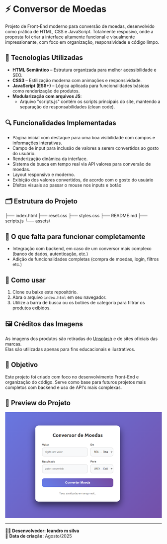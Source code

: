 # ⚡ Conversor de Moedas

Projeto de Front-End moderno para conversão de moedas, desenvolvido como prática de HTML, CSS e JavaScript. Totalmente resposivo, onde a proposta foi criar a interface altamente funcional e visualmente impressionante, com foco em organização, responsividade e código limpo.

## 🧰 Tecnologias Utilizadas

- **HTML Semântico** – Estrutura organizada para melhor acessibilidade e SEO.
- **CSS3** – Estilização moderna com animações e responsividade.
- **JavaScript (ES6+)** – Lógica aplicada para funcionalidades básicas como renderização de produtos.
- **Modularização com arquivos JS**:
  - Arquivo "scripts.js" contém os scripts principais do site, mantendo a separação de responsabilidades (clean code).

## 🔍 Funcionalidades Implementadas

- Página inicial com destaque para uma boa visibilidade com campos e informações interativas.
- Campo de input para inclusão de valores a serem convertidos ao gosto do usuário.
- Renderização dinâmica da interface.
- Sistema de busca em tempo real via API valores para conversão de moedas.
- Layout responsivo e moderno.
- Exibição dos valores convertidos, de acordo com o gosto do usuário
- Efeitos visuais ao passar o mouse nos inputs e botão

## 🗂 Estrutura do Projeto

├── index.html
├── reset.css
├── styles.css
├── README.md
├── scripts.js
└── assets/

## 🚧 O que falta para funcionar completamente

- Integração com backend, em caso de um conversor mais complexo (banco de dados, autenticação, etc.)
- Adição de funcionalidades completas (compra de moedas, login, filtros etc.)

## 🚀 Como usar

1. Clone ou baixe este repositório.
2. Abra o arquivo `index.html` em seu navegador.
3. Utilize a barra de busca ou os botões de categoria para filtrar os produtos exibidos.

## 🖼 Créditos das Imagens

As imagens dos produtos são retiradas do [Unsplash](https://unsplash.com/) e de sites oficiais das marcas.  
Elas são utilizadas apenas para fins educacionais e ilustrativos.


## 📌 Objetivo

Este projeto foi criado com foco no desenvolvimento Front-End e organização do código. Serve como base para futuros projetos mais completos com backend e uso de API's mais complexas.

## 📸 Preview do Projeto

![Preview do LCommerce](./assets/screen-display-coin-converter.PNG)

---

👨‍💻 **Desenvolvedor:** <strong>leandro m silva</strong>  
📅 **Data de criação:** Agosto/2025
